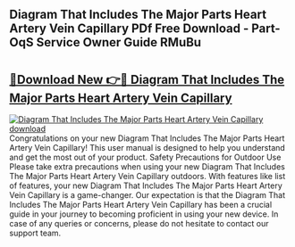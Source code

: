 ## Diagram That Includes The Major Parts Heart Artery Vein Capillary PDf Free Download - Part-OqS Service Owner Guide RMuBu

# <h2><a href="http://dfu2x9g.blite.top/?on=Diagram+That+Includes+The+Major+Parts+Heart+Artery+Vein+Capillary">🔗Download New 👉🔴 Diagram That Includes The Major Parts Heart Artery Vein Capillary</a></h2>

[![Diagram That Includes The Major Parts Heart Artery Vein Capillary download](https://i.imgur.com/lujVjoI.png)](http://dfu2x9g.blite.top/?on=Diagram+That+Includes+The+Major+Parts+Heart+Artery+Vein+Capillary)
Congratulations on your new Diagram That Includes The Major Parts Heart Artery Vein Capillary! This user manual is designed to help you understand and get the most out of your product. Safety Precautions for Outdoor Use Please take extra precautions when using your new Diagram That Includes The Major Parts Heart Artery Vein Capillary outdoors. With features like list of features, your new Diagram That Includes The Major Parts Heart Artery Vein Capillary is a game-changer. Our expectation is that the Diagram That Includes The Major Parts Heart Artery Vein Capillary has been a crucial guide in your journey to becoming proficient in using your new device. In case of any queries or concerns, please do not hesitate to contact our support team.
